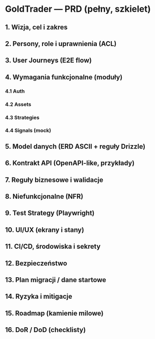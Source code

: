 # GoldTrader — PRD (pełny, szkielet)

## 1. Wizja, cel i zakres
<!-- cel biznesowy, cel zaliczeniowy, co poza MVP -->

## 2. Persony, role i uprawnienia (ACL)
<!-- admin/user, uprawnienia, JWT cookie -->

## 3. User Journeys (E2E flow)
<!-- UJ-1 Assets CRUD, UJ-2 Strategies CRUD, UJ-3 Signals (mock) -->

## 4. Wymagania funkcjonalne (moduły)
### 4.1 Auth
### 4.2 Assets
### 4.3 Strategies
### 4.4 Signals (mock)

## 5. Model danych (ERD ASCII + reguły Drizzle)
<!-- tabele users/assets/strategies/signals, klucze, unikalności -->

## 6. Kontrakt API (OpenAPI-like, przykłady)
<!-- Auth: POST /api/auth/login, GET /api/me; 
     Assets/Strategies CRUD; Signals (mock) -->

## 7. Reguły biznesowe i walidacje
<!-- regexy, unikalności, limity JSON, uprawnienia -->

## 8. Niefunkcjonalne (NFR)
<!-- wydajność, bezpieczeństwo, observability -->

## 9. Test Strategy (Playwright)
<!-- S1 assets, S2 strategies; artefakty CI -->

## 10. UI/UX (ekrany i stany)
<!-- /login, /assets, /strategies, (opcjonalnie) /assets/[symbol] -->

## 11. CI/CD, środowiska i sekrety
<!-- GitLab CI: build, e2e, image, deploy; CI variables -->

## 12. Bezpieczeństwo
<!-- JWT, cookies, walidacje, sekrety poza repo -->

## 13. Plan migracji / dane startowe
<!-- migracja 0001 + seed admin + przykładowe assets -->

## 14. Ryzyka i mitigacje
<!-- migracje, flaky E2E, sekrety -->

## 15. Roadmap (kamienie milowe)
<!-- Sprint 0..4 -->

## 16. DoR / DoD (checklisty)
<!-- Definition of Ready / Done -->
